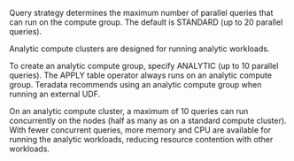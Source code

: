 
Query strategy determines the maximum number of parallel queries that can run on the compute group. The default is STANDARD (up to 20 parallel queries).

Analytic compute clusters are designed for running analytic workloads.

To create an analytic compute group, specify ANALYTIC (up to 10 parallel queries). The APPLY table operator always runs on an analytic compute group. Teradata recommends using an analytic compute group when running an external UDF.

On an analytic compute cluster, a maximum of 10 queries can run concurrently on the nodes (half as many as on a standard compute cluster). With fewer concurrent queries, more memory and CPU are available for running the analytic workloads, reducing resource contention with other workloads.

